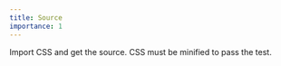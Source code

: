 ```yaml
---
title: Source
importance: 1
---
```


Import CSS and get the source. CSS must be minified to pass the test.
